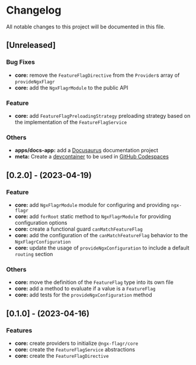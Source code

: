 <!--

## [Unreleased]

### **BREAKING CHANGES**

- ...

### Bug Fixes

- ...

### Features

- ...

### Others

- ...

-->

# Changelog

All notable changes to this project will be documented in this file.

## [Unreleased]

### Bug Fixes

- **core:** remove the `FeatureFlagDirective` from the `Provider`s array of `provideNgxFlagr`
- **core:** add the `NgxFlagrModule` to the public API

### Feature

- **core:** add `FeatureFlagPreloadingStrategy` preloading strategy based on the implementation of the `FeatureFlagService`

### Others

- **apps/docs-app:** add a [Docusaurus](https://docusaurus.io/) documentation project
- **meta:** Create a [devcontainer](https://containers.dev/) to be used in [GitHub Codespaces](https://docs.github.com/codespaces)

## [0.2.0] - (2023-04-19)

### Feature

- **core:** add `NgxFlagrModule` module for configuring and providing `ngx-flagr`
- **core:** add `forRoot` static method to `NgxFlagrModule` for providing configuration options
- **core:** create a functional guard `canMatchFeatureFlag`
- **core:** add the configuration of the `canMatchFeatureFlag` behavior to the `NgxFlagrConfiguration`
- **core:** update the usage of `provideNgxConfiguration` to include a default `routing` section

### Others

- **core:** move the definition of the `FeatureFlag` type into its own file
- **core:** add a method to evaluate if a value is a `FeatureFlag`
- **core:** add tests for the `provideNgxConfiguration` method

## [0.1.0] - (2023-04-16)

### Features

- **core:** create providers to initialize `@ngx-flagr/core`
- **core:** create the `FeatureFlagService` abstractions
- **core:** create the `FeatureFlagDirective`
